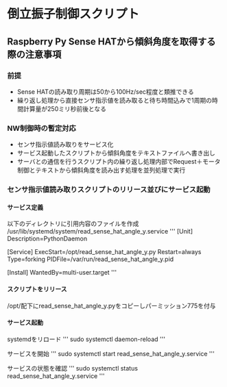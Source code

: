 # 倒立振子制御スクリプト
## Raspberry Py Sense HATから傾斜角度を取得する際の注意事項
### 前提
- Sense HATの読み取り周期は50から100Hz/sec程度と類推できる
- 繰り返し処理から直接センサ指示値を読み取ると待ち時間込みで1周期の時間計算量が250ミリ秒前後となる

### NW制御時の暫定対応
- センサ指示値読み取りをサービス化
- サービス起動したスクリプトから傾斜角度をテキストファイルへ書き出し
- サーバとの通信を行うスクリプト内の繰り返し処理内部でRequest＋モータ制御とテキストから傾斜角度を読み出す処理を並列処理で実行

### センサ指示値読み取りスクリプトのリリース並びにサービス起動
#### サービス定義
以下のディレクトリに引用内容のファイルを作成
/usr/lib/systemd/system/read_sense_hat_angle_y.service
'''
[Unit]
Description=PythonDaemon

[Service]
ExecStart=/opt/read_sense_hat_angle_y.py
Restart=always
Type=forking
PIDFile=/var/run/read_sense_hat_angle_y.pid

[Install]
WantedBy=multi-user.target
'''

#### スクリプトをリリース
/opt/配下にread_sense_hat_angle_y.pyをコピーしパーミッション775を付与

#### サービス起動
systemdをリロード
'''
sudo systemctl daemon-reload
'''

サービスを開始
'''
sudo systemctl start read_sense_hat_angle_y.service
'''

サービスの状態を確認
'''
sudo systemctl status read_sense_hat_angle_y.service
'''